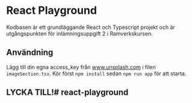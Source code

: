# React Playground
Kodbasen är ett grundläggande React och Typescript projekt och är utgångspunkten för
inlämningsuppgift 2 i Ramverkskursen.


## Användning

Lägg till din egna access_key från www.unsplash.com i filen `imageSection.tsx`.
Kör först ```npm install``` sedan ```npm run app``` för att starta.


## LYCKA TILL!# react-playground
